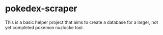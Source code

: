 # pokedex-scraper
This is a basic helper project that aims to create a database for a larger, not yet completed pokemon nuzlocke tool.
